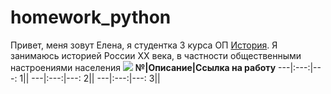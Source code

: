 # homework_python
Привет, меня зовут Елена, я студентка 3 курса ОП [История](https://www.hse.ru/ba/hist/). Я занимаюсь историей России XX века, в частности общественными настроениями населения 
![](https://cs5.pikabu.ru/post_img/2015/06/29/11/1435601638_460139212.jpg)
**№|Описание|Ссылка на работу**
---|:---:|---:
1||
---|:---:|---:
2||
---|:---:|---:
3||
